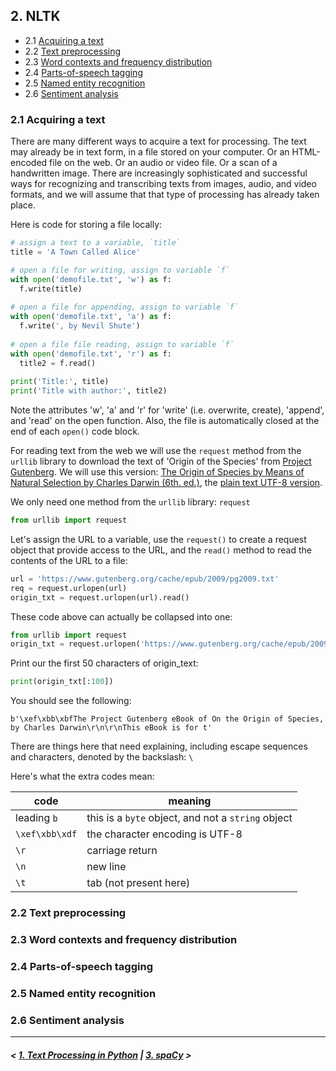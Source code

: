 ## 2. NLTK

- 2.1 [Acquiring a text](#acq)
- 2.2 [Text preprocessing](#preprocessing)
- 2.3 [Word contexts and frequency distribution](#freq)
- 2.4 [Parts-of-speech tagging](#pos)
- 2.5 [Named entity recognition](#ner)
- 2.6 [Sentiment analysis](#sa)

### <a name='acq'/>2.1 Acquiring a text

There are many different ways to acquire a text for processing. The text may already be in text form, 
in a file stored on your computer. Or an HTML-encoded file on the web. Or an audio or video file. 
Or a scan of a handwritten image. There are increasingly sophisticated and successful ways for recognizing 
and transcribing texts from images, audio, and video formats, and we will assume that that type of 
processing has already taken place.

Here is code for storing a file locally:

```python
# assign a text to a variable, `title`
title = 'A Town Called Alice'

# open a file for writing, assign to variable `f`
with open('demofile.txt', 'w') as f:
  f.write(title)
  
# open a file for appending, assign to variable `f`
with open('demofile.txt', 'a') as f:
  f.write(', by Nevil Shute')
  
# open a file file reading, assign to variable `f`
with open('demofile.txt', 'r') as f:
  title2 = f.read()
  
print('Title:', title)
print('Title with author:', title2)
```

Note the attributes 'w', 'a' and 'r' for 'write' (i.e. overwrite, create), 'append', and 'read' on the open function.
Also, the file is automatically closed at the end of each `open()` code block.

For reading text from the web we will use the `request` method from the `urllib` library to download the text of 'Origin of the Species'
from [Project Gutenberg](https://www.gutenberg.org/). We will use this version: [The Origin of Species by Means of Natural Selection by Charles Darwin (6th. ed.)](https://www.gutenberg.org/ebooks/2009), the [plain text UTF-8 version](https://www.gutenberg.org/cache/epub/2009/pg2009.txt).

We only need one method from the `urllib` library: `request`

```python
from urllib import request
```

Let's assign the URL to a variable, use the `request()` to create a request object that provide access to the URL, 
and the `read()` method to read the contents of the URL to a file:

```python
url = 'https://www.gutenberg.org/cache/epub/2009/pg2009.txt'
req = request.urlopen(url)
origin_txt = request.urlopen(url).read()
```

These code above can actually be collapsed into one:

```python
from urllib import request
origin_txt = request.urlopen('https://www.gutenberg.org/cache/epub/2009/pg2009.txt').read()
```

Print our the first 50 characters of origin_text:

```python
print(origin_txt[:100])
```

You should see the following:

```
b'\xef\xbb\xbfThe Project Gutenberg eBook of On the Origin of Species, by Charles Darwin\r\n\r\nThis eBook is for t'
```

There are things here that need explaining, including escape sequences and characters, denoted by the
backslash: `\`

Here's what the extra codes mean:

| code | meaning |
| --- | --- |
| leading `b` | this is a `byte` object, and not a `string` object |
| `\xef\xbb\xdf` | the character encoding is UTF-8 |
| `\r` | carriage return |
| `\n` | new line |
| `\t` | tab (not present here) |

### <a name='preprocessing'/>2.2 Text preprocessing

### <a name='freq'/>2.3 Word contexts and frequency distribution

### <a name='pos'/>2.4 Parts-of-speech tagging

### <a name='ner'/>2.5 Named entity recognition

### <a name='sa'/>2.6 Sentiment analysis

---

##### \< [1. Text Processing in Python](python-strings.md) \| [3. spaCy](spacy.md) \>

